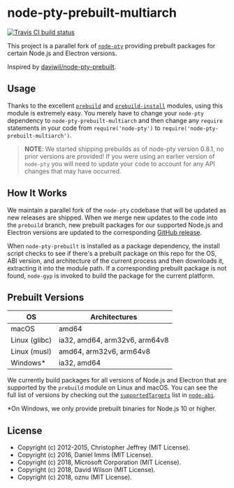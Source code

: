 # node-pty-prebuilt-multiarch

[![Travis CI build status](https://travis-ci.org/oznu/node-pty-prebuilt-multiarch.svg)](https://travis-ci.org/oznu/node-pty-prebuilt-multiarch)

This project is a parallel fork of [`node-pty`](https://github.com/Microsoft/node-pty)
providing prebuilt packages for certain Node.js and Electron versions.

Inspired by [daviwil/node-pty-prebuilt](https://github.com/daviwil/node-pty-prebuilt).

## Usage

Thanks to the excellent [`prebuild`](https://github.com/prebuild/prebuild) and
[`prebuild-install`](https://github.com/prebuild/prebuild) modules, using this module
is extremely easy.  You merely have to change your `node-pty` dependency to
`node-pty-prebuilt-multiarch` and then change any `require` statements in your code from
`require('node-pty')` to `require('node-pty-prebuilt-multiarch')`.

> **NOTE**: We started shipping prebuilds as of node-pty version 0.8.1, no prior versions
> are provided!  If you were using an earlier version of `node-pty` you will need
> to update your code to account for any API changes that may have occurred.

## How It Works

We maintain a parallel fork of the `node-pty` codebase that will be updated as new
releases are shipped.  When we merge new updates to the code into the `prebuild`
branch, new prebuilt packages for our supported Node.js and Electron versions
are updated to the corresponding [GitHub release](https://github.com/oznu/node-pty-prebuilt-multiarch/releases).

When `node-pty-prebuilt` is installed as a package dependency, the install script
checks to see if there's a prebuilt package on this repo for the OS, ABI version,
and architecture of the current process and then downloads it, extracting it into
the module path.  If a corresponding prebuilt package is not found, `node-gyp`
is invoked to build the package for the current platform.

## Prebuilt Versions

| OS              | Architectures                 |
| --------------- |-------------------------------|
| macOS           | amd64                         |
| Linux (glibc)   | ia32, amd64, arm32v6, arm64v8 |
| Linux (musl)    | amd64, arm32v6, arm64v8       |
| Windows*        | ia32, amd64                   |

We currently build packages for all versions of Node.js and Electron that are supported by the `prebuild` module on Linux and macOS. You can see the full list of versions by checking out the [`supportedTargets`](https://github.com/lgeiger/node-abi/blob/master/index.js#L51) list in [`node-abi`](https://github.com/lgeiger/node-abi/blob/master/index.js#L51).

*On Windows, we only provide prebuilt binaries for Node.js 10 or higher.

## License

* Copyright (c) 2012-2015, Christopher Jeffrey (MIT License).
* Copyright (c) 2016, Daniel Imms (MIT License).
* Copyright (c) 2018, Microsoft Corporation (MIT License).
* Copyright (c) 2018, David Wilson (MIT License).
* Copyright (c) 2018, oznu (MIT License).